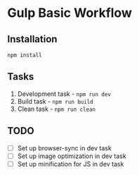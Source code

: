 # Gulp Basic Workflow

## Installation

```
npm install
```

## Tasks

1. Development task - ```npm run dev```
2. Build task - ```npm run build```
3. Clean task - ```npm run clean```

## TODO
- [ ] Set up browser-sync in dev task
- [ ] Set up image optimization in dev task
- [ ] Set up minification for JS in dev task
